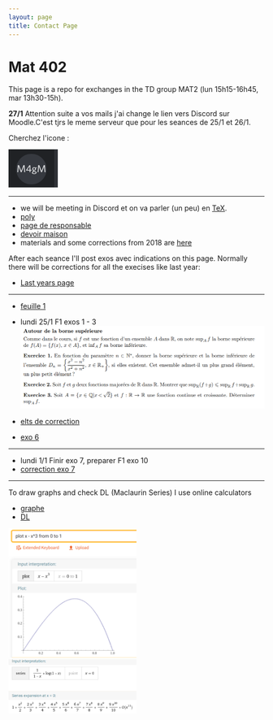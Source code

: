 ```yaml
---
layout: page
title: Contact Page
---
```


# Mat 402

This page is a repo for exchanges in the TD group  MAT2 (lun 15h15-16h45, mar 13h30-15h).

**27/1** Attention suite a vos mails j'ai change le lien vers Discord sur Moodle.C'est tjrs le meme serveur que pour les seances de 25/1 et 26/1.

Cherchez l'icone :

![img](./logo.png)

---

- we will be meeting in Discord et on va parler (un peu) en
    [TeX](https://macbuse.github.io/LATEX/).
- [poly](https://www-fourier.ujf-grenoble.fr/~courtes/cours-mat402.pdf)
- [page de responsable](https://www-fourier.ujf-grenoble.fr/~courtes)
- [devoir
    maison](https://www-fourier.ujf-grenoble.fr/~courtes/MAT402_rappels-series_2020.pdf)
- materials and some corrections  from 2018 are
[here](https://www-fourier.ujf-grenoble.fr/~eynardbh/enseignement.html)


After each seance I'll post exos avec indications on this page.
Normally there will be corrections for all the execises like last year:

- [Last years page](../2019_MAT402)

---

- [feuille 1](./MAT402_EXOS-1_2021.pdf)

- lundi 25/1 F1 exos 1 - 3 ![img](./m402_1.png)
- [elts de correction](./f1_1-4.pdf)
- [exo 6](./corr_mat402_1_6.pdf)

---

- lundi 1/1 Finir exo 7, preparer F1 exo 10 
- [correction exo 7](./corr_1_7.pdf)

---

To draw graphs and check DL (Maclaurin Series) I use online calculators

- [graphe](https://www.wolframalpha.com/input/?i=plot+x+-+x%5E3+from+0+to+1+)
- [DL](https://www.wolframalpha.com/input/?i=taylor+series+%28x%5E2+%2B+2x+-1%29+exp%28x%29+at+x+%3D+0)


<img  width="50%" alt="taylor s" src="./graphe.png">
<img  width="50%" alt="taylor s" src="taylor.png">

